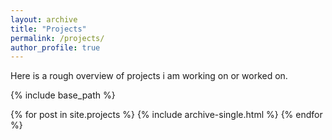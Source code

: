 ```yaml
---
layout: archive
title: "Projects"
permalink: /projects/
author_profile: true
---
```


Here is a rough overview of projects i am working on or worked on.

{% include base_path %}


{% for post in site.projects %}
  {% include archive-single.html %}
{% endfor %}
